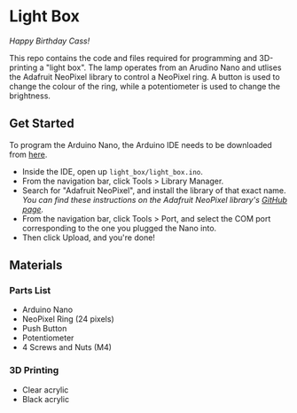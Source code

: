 # Light Box

_Happy Birthday Cass!_

This repo contains the code and files required for programming and 3D-printing a "light box". The lamp operates from an Arudino Nano and utlises the Adafruit NeoPixel library to control a NeoPixel ring. A button is used to change the colour of the ring, while a potentiometer is used to change the brightness.

## Get Started

To program the Arduino Nano, the Arduino IDE needs to be downloaded from [here](https://www.arduino.cc/en/software).
- Inside the IDE, open up `light_box/light_box.ino`.
- From the navigation bar, click Tools > Library Manager.
- Search for "Adafruit NeoPixel", and install the library of that exact name. _You can find these instructions on the Adafruit NeoPixel library's [GitHub page](https://github.com/adafruit/Adafruit_NeoPixel)._
- From the navigation bar, click Tools > Port, and select the COM port corresponding to the one you plugged the Nano into.
- Then click Upload, and you're done!

## Materials

### Parts List

- Arduino Nano
- NeoPixel Ring (24 pixels)
- Push Button
- Potentiometer
- 4 Screws and Nuts (M4)

### 3D Printing

- Clear acrylic
- Black acrylic

